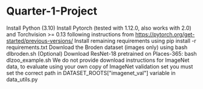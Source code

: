 # Quarter-1-Project

Install Python (3.10)
Install Pytorch (tested with 1.12.0, also works with 2.0) and Torchvision >= 0.13 following instructions from https://pytorch.org/get-started/previous-versions/
Install remaining requirements using pip install -r requirements.txt
Download the Broden dataset (images only) using bash dlbroden.sh
(Optional) Download ResNet-18 pretrained on Places-365: bash dlzoo_example.sh
We do not provide download instructions for ImageNet data, to evaluate using your own copy of ImageNet validation set you must set the correct path in DATASET_ROOTS["imagenet_val"] variable in data_utils.py
